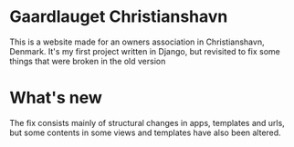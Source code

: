 # Gaardlauget Christianshavn
This is a website made for an owners association in Christianshavn, Denmark. It's my first project written in Django, but revisited to fix some things that were broken in the old version

# What's new
The fix consists mainly of structural changes in apps, templates and urls, but some contents in some views and templates have also been altered.


